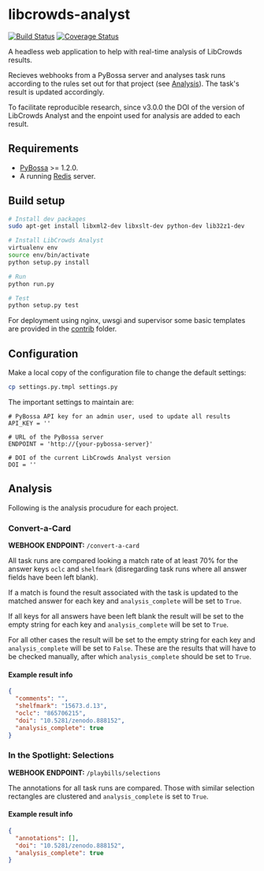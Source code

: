 # libcrowds-analyst

[![Build Status](https://travis-ci.org/libcrowds/libcrowds-analyst.svg?branch=master)](https://travis-ci.org/alexandermendes/libcrowds-analyst)
[![Coverage Status](https://coveralls.io/repos/github/libcrowds/libcrowds-analyst/badge.svg?branch=master)](https://coveralls.io/github/alexandermendes/libcrowds-analyst?branch=master)

A headless web application to help with real-time analysis of LibCrowds results.

Recieves webhooks from a PyBossa server and analyses task runs according to the
rules set out for that project (see [Analysis](README.md#Analysis)). The  task's
result is updated accordingly.

To facilitate reproducible research, since v3.0.0 the DOI of the version of
LibCrowds Analyst and the enpoint used for analysis are added to each result.

## Requirements

- [PyBossa](https://github.com/PyBossa/pybossa) >= 1.2.0.
- A running [Redis](https://github.com/antirez/redis) server.


## Build setup

```bash
# Install dev packages
sudo apt-get install libxml2-dev libxslt-dev python-dev lib32z1-dev

# Install LibCrowds Analyst
virtualenv env
source env/bin/activate
python setup.py install

# Run
python run.py

# Test
python setup.py test
```

For deployment using nginx, uwsgi and supervisor some basic templates are
provided in the [contrib](./contrib) folder.

## Configuration

Make a local copy of the configuration file to change the default settings:

```bash
cp settings.py.tmpl settings.py
```

The important settings to maintain are:

```
# PyBossa API key for an admin user, used to update all results
API_KEY = ''

# URL of the PyBossa server
ENDPOINT = 'http://{your-pybossa-server}'

# DOI of the current LibCrowds Analyst version
DOI = ''
```

## Analysis

Following is the analysis procudure for each project.

### Convert-a-Card

**WEBHOOK ENDPOINT:** `/convert-a-card`

All task runs are compared looking a match rate of at least 70% for the answer
keys `oclc` and `shelfmark` (disregarding task runs where all answer fields
have been left blank).

If a match is found the result associated with the task is updated to the
matched answer for each key and `analysis_complete` will be set to `True`.

If all keys for all answers have been left blank the result will be set to the
empty string for each key and `analysis_complete` will be set to `True`.

For all other cases the result will be set to the empty string for each key
and `analysis_complete` will be set to `False`. These are the  results that will
have to be checked manually, after which `analysis_complete` should be set to
`True`.

#### Example result info
```json
{
  "comments": "",
  "shelfmark": "15673.d.13",
  "oclc": "865706215",
  "doi": "10.5281/zenodo.888152",
  "analysis_complete": true
}
```

### In the Spotlight: Selections

**WEBHOOK ENDPOINT:** `/playbills/selections`

The annotations for all task runs are compared. Those with similar selection
rectangles are clustered and `analysis_complete` is set to `True`.

#### Example result info
```json
{
  "annotations": [],
  "doi": "10.5281/zenodo.888152",
  "analysis_complete": true
}
```
